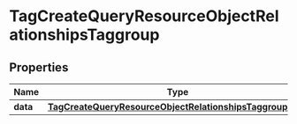 # TagCreateQueryResourceObjectRelationshipsTaggroup

## Properties
Name | Type | Description | Notes
------------ | ------------- | ------------- | -------------
**data** | [**TagCreateQueryResourceObjectRelationshipsTaggroupData**](TagCreateQueryResourceObjectRelationshipsTaggroupData.md) |  |  [optional]
